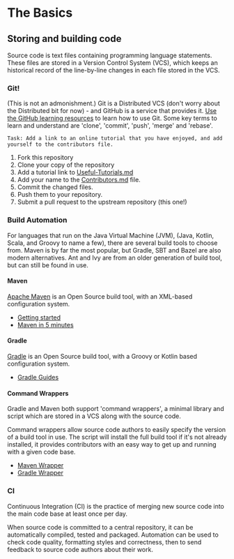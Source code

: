 # The Basics

## Storing and building code

Source code is text files containing programming language statements. These files are stored in a Version Control System (VCS), which keeps an historical record of the line-by-line changes in each file stored in the VCS.

### Git!

(This is not an admonishment.) Git is a Distributed VCS (don't worry about the Distributed bit for now) - and GitHub is a service that provides it. [Use the GitHub learning resources](https://try.github.io/) to learn how to use Git. Some key terms to learn and understand are 'clone', 'commit', 'push', 'merge' and 'rebase'.

    Task: Add a link to an online tutorial that you have enjoyed, and add yourself to the contributors file.		

1. Fork this repository
2. Clone your copy of the repository
3. Add a tutorial link to [Useful-Tutorials.md](./Useful-Tutorials.md)
4. Add your name to the [Contributors.md](./Contributors.md) file.
5. Commit the changed files.
6. Push them to your repository.
7. Submit a pull request to the upstream repository (this one!)

### Build Automation

For languages that run on the Java Virtual Machine (JVM), (Java, Kotlin, Scala, and Groovy to name a few), there are several build tools to choose from. Maven is by far the most popular, but Gradle, SBT and Bazel are also modern alternatives. Ant and Ivy are from an older generation of build tool, but can still be found in use.

#### Maven

[Apache Maven](https://maven.apache.org/) is an Open Source build tool, with an XML-based configuration system.

 - [Getting started](https://maven.apache.org/guides/getting-started/)
 - [Maven in 5 minutes](https://maven.apache.org/guides/getting-started/maven-in-five-minutes.html)

#### Gradle

[Gradle](https://gradle.org/) is an Open Source build tool, with a Groovy or Kotlin based configuration system.

 - [Gradle Guides](https://gradle.org/guides/)

#### Command Wrappers

Gradle and Maven both support 'command wrappers', a minimal library and script which are stored in a VCS along with the source code.

Command wrappers allow source code authors to easily specify the version of a build tool in use. The script will install the full build tool if it's not already installed, it provides contributors with an easy way to get up and running with a given code base.

 - [Maven Wrapper](https://github.com/takari/maven-wrapper)
 - [Gradle Wrapper](https://docs.gradle.org/current/userguide/gradle_wrapper.html)

### CI

Continuous Integration (CI) is the practice of merging new source code into the main code base at least once per day.

When source code is committed to a central repository, it can be automatically compiled, tested and packaged. Automation can be used to check code quality, formatting styles and correctness, then to send feedback to source code authors about their work.
